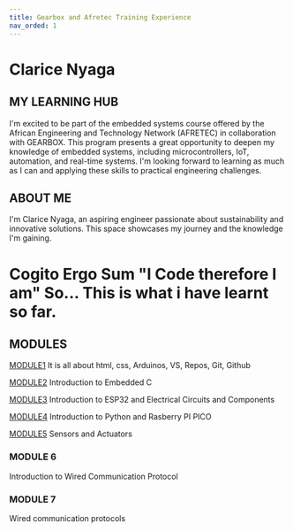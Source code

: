 ```yaml
---
title: Gearbox and Afretec Training Experience
nav_orded: 1
---
```


# Clarice Nyaga
## MY LEARNING HUB
I'm excited to be part of the embedded systems course offered by the African Engineering and Technology Network (AFRETEC) in collaboration with GEARBOX. This program presents a great opportunity to deepen my knowledge of embedded systems, including microcontrollers, IoT, automation, and real-time systems. I'm looking forward to learning as much as I can and applying these skills to practical engineering challenges.

## ABOUT ME
I'm Clarice Nyaga, an aspiring engineer passionate about sustainability and innovative solutions. This space showcases my journey and the knowledge I'm gaining.

# Cogito Ergo Sum "I Code therefore I am" So... This is what i have learnt so far.

## MODULES
[MODULE1](module1.md)
    It is all about html, css, Arduinos, VS, Repos, Git, Github

[MODULE2](module2.md)
Introduction to Embedded C

[MODULE3](modle3.md)
Introduction to ESP32 and Electrical Circuits and Components

[MODULE4](module4.md)
Introduction to Python and Rasberry PI PICO

[MODULE5](module5.md)
Sensors and Actuators

### MODULE 6
Introduction to Wired Communication Protocol

### MODULE 7
Wired communication protocols